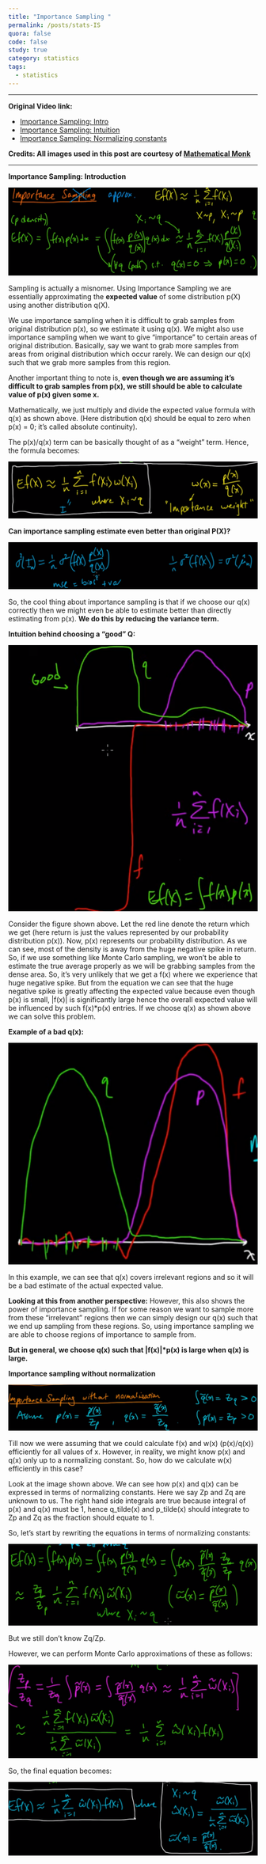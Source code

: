 ```yaml
---
title: "Importance Sampling "
permalink: /posts/stats-IS
quora: false 
code: false 
study: true
category: statistics
tags:
  - statistics
---
```


*****
**Original Video link:**
* [Importance Sampling: Intro](https://youtu.be/S3LAOZxGcnk)
* [Importance Sampling: Intuition](https://youtu.be/3Mw6ivkDVZc)
* [Importance Sampling: Normalizing constants](https://youtu.be/gYvlnu5AAzE)

**Credits: All images used in this post are courtesy of [Mathematical Monk](https://www.youtube.com/channel/UCcAtD_VYwcYwVbTdvArsm7w)** 
<hr>

**Importance Sampling: Introduction**

![](../../images/stats/Importance_Sampling/media/image1.png)

Sampling is actually a misnomer. Using Importance Sampling we are
essentially approximating the **expected value** of some distribution
p(X) using another distribution q(X).

We use importance sampling when it is difficult to grab samples from
original distribution p(x), so we estimate it using q(x). We might also
use importance sampling when we want to give “importance” to certain
areas of original distribution. Basically, say we want to grab more
samples from areas from original distribution which occur rarely. We can
design our q(x) such that we grab more samples from this region.

Another important thing to note is, **even though we are assuming it’s
difficult to grab samples from p(x), we still should be able to
calculate value of p(x) given some x.**

Mathematically, we just multiply and divide the expected value formula
with q(x) as shown above. (Here distribution q(x) should be equal to
zero when p(x) = 0; it’s called absolute continuity).

The p(x)/q(x) term can be basically thought of as a “weight” term.
Hence, the formula becomes:

![](../../images/stats/Importance_Sampling/media/image2.png)

**Can importance sampling estimate even better than original P(X)?**

![](../../images/stats/Importance_Sampling/media/image3.png)

So, the cool thing about importance sampling is that if we choose our
q(x) correctly then we might even be able to estimate better than
directly estimating from p(x). **We do this by reducing the variance
term.**

**Intuition behind choosing a “good” Q:**

![](../../images/stats/Importance_Sampling/media/image4.png)

Consider the figure shown above. Let the red line denote the return
which we get (here return is just the values represented by our
probability distribution p(x)). Now, p(x) represents our probability
distribution. As we can see, most of the density is away from the huge
negative spike in return. So, if we use something like Monte Carlo
sampling, we won’t be able to estimate the true average properly as we
will be grabbing samples from the dense area. So, it’s very unlikely
that we get a f(x) where we experience that huge negative spike. But
from the equation we can see that the huge negative spike is greatly
affecting the expected value because even though p(x) is small, |f(x)|
is significantly large hence the overall expected value will be
influenced by such f(x)\*p(x) entries. If we choose q(x) as shown above
we can solve this problem.

**Example of a bad q(x):**

![](../../images/stats/Importance_Sampling/media/image5.png)

In this example, we can see that q(x) covers irrelevant regions and so
it will be a bad estimate of the actual expected value.

**Looking at this from another perspective:** However, this also shows
the power of importance sampling. If for some reason we want to sample
more from these “irrelevant” regions then we can simply design our q(x)
such that we end up sampling from these regions. So, using importance
sampling we are able to choose regions of importance to sample from.

**But in general, we choose q(x) such that |f(x)|\*p(x) is large when
q(x) is large.**

**Importance sampling without normalization**

![](../../images/stats/Importance_Sampling/media/image6.png)

Till now we were assuming that we could calculate f(x) and w(x)
(p(x)/q(x)) efficiently for all values of x. However, in reality, we
might know p(x) and q(x) only up to a normalizing constant. So, how do
we calculate w(x) efficiently in this case?

Look at the image shown above. We can see how p(x) and q(x) can be
expressed in terms of normalizing constants. Here we say Zp and Zq are
unknown to us. The right hand side integrals are true because integral
of p(x) and q(x) must be 1, hence q\_tilde(x) and p\_tilde(x) should
integrate to Zp and Zq as the fraction should equate to 1.

So, let’s start by rewriting the equations in terms of normalizing
constants:

![](../../images/stats/Importance_Sampling/media/image7.png)

But we still don’t know Zq/Zp.

However, we can perform Monte Carlo approximations of these as follows:

![](../../images/stats/Importance_Sampling/media/image8.png)

So, the final equation becomes:

![](../../images/stats/Importance_Sampling/media/image9.png)
